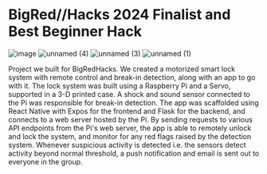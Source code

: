 # BigRed//Hacks 2024 Finalist and Best Beginner Hack

![image](https://github.com/user-attachments/assets/6593ee0b-fce2-41cd-8a36-bb40d980f227)
![unnamed (4)](https://github.com/user-attachments/assets/0b8c15cf-5ff1-45d1-a376-215af275a08d)
![unnamed (3)](https://github.com/user-attachments/assets/22ad048d-b78a-4f01-844b-0d12d9a65eb5)
![unnamed (1)](https://github.com/user-attachments/assets/e4399504-48d7-4a4d-b8e7-9c8647a7dcac)

Project we built for BigRedHacks. We created a motorized smart lock system with remote control and break-in detection, along with an app to go with it. The lock system was built using a Raspberry Pi and a Servo, supported in a 3-D printed case. A shock and sound sensor connected to the Pi was responsible for break-in detection. The app was scaffolded using React Native with Expos for the frontend and Flask for the backend, and connects to a web server hosted by the Pi. By sending requests to various API endpoints from the Pi's web server, the app is able to remotely unlock and lock the system, and monitor for any red flags raised by the detection system. Whenever suspicious activity is detected i.e. the sensors detect activity beyond normal threshold, a push notification and email is sent out to everyone in the group.

